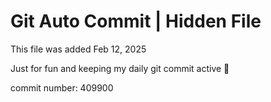 # Git Auto Commit | Hidden File

This file was added Feb 12, 2025

Just for fun and keeping my daily git commit active 🤪

commit number: 409900
